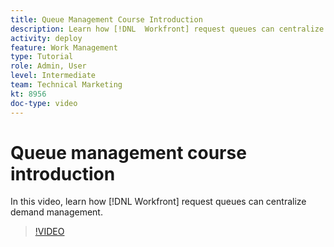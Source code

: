 ```yaml
---
title: Queue Management Course Introduction
description: Learn how [!DNL  Workfront] request queues can centralize demand management.
activity: deploy
feature: Work Management
type: Tutorial
role: Admin, User
level: Intermediate
team: Technical Marketing
kt: 8956
doc-type: video
---
```

# Queue management course introduction

In this video, learn how [!DNL  Workfront] request queues can centralize demand management.

>[!VIDEO](https://video.tv.adobe.com/v/335219/?quality=12&learn=on)
